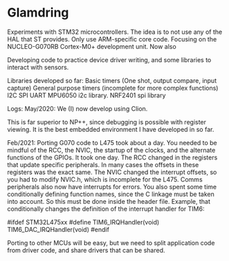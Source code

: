 # Glamdring
Experiments with STM32 microcontrollers.
The idea is to not use any of the HAL that ST provides. Only use ARM-specific core code.
Focusing on the NUCLEO-G070RB Cortex-M0+ development unit.
Now also 

Developing code to practice device driver writing, and some libraries to interact with sensors.

Libraries developed so far:
Basic timers (One shot, output compare, input capture)
General purpose timers (incomplete for more complex functions)
I2C
SPI
UART
MPU6050 i2c library.
NRF2401 spi library


Logs:
May/2020:
We (I) now develop using Clion.

This is far superior to NP++, since debugging is possible with register viewing. It is the best embedded environment I have developed in so far.

Feb/2021:
Porting G070 code to L475 took about a day.
You needed to be mindful of the RCC, the NVIC, the startup of the clocks, and the alternate functions of the GPIOs. It took one day.
The RCC changed in the registers that update specific peripherals. In many cases the offsets in these registers was the exact same.
The NVIC changed the interrupt offsets, so you had to modify NVIC.h, which is incomplete for the L475. Comms peripherals also now have interrupts for errors.
You also spent some time conditionally defining function names, since the C linkage must be taken into account. So this must be done inside the header file.
Example, that conditionally changes the definition of the interrupt handler for TIM6:

#ifdef STM32L475xx
#define TIM6_IRQHandler(void) TIM6_DAC_IRQHandler(void)
#endif

Porting to other MCUs will be easy, but we need to split application code from driver code, and share drivers that can be shared.
